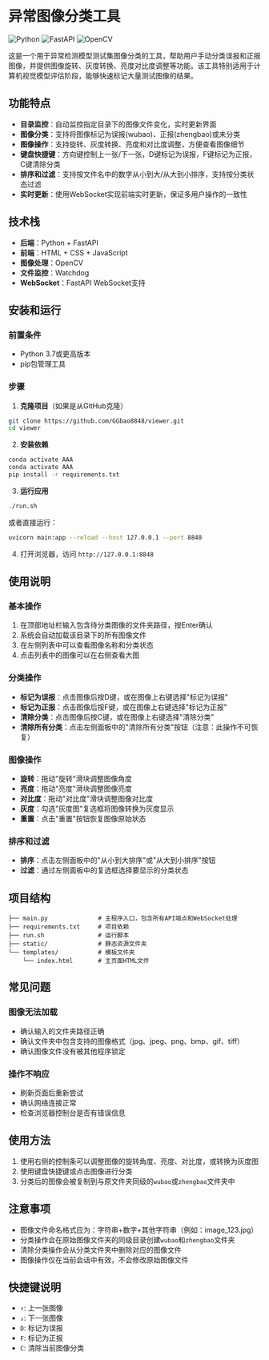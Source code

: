 # 异常图像分类工具

![Python](https://img.shields.io/badge/Python-3.7%2B-blue.svg)
![FastAPI](https://img.shields.io/badge/FastAPI-0.68.0%2B-green.svg)
![OpenCV](https://img.shields.io/badge/OpenCV-4.5%2B-orange.svg)

这是一个用于异常检测模型测试集图像分类的工具，帮助用户手动分类误报和正报图像，并提供图像旋转、灰度转换、亮度对比度调整等功能。该工具特别适用于计算机视觉模型评估阶段，能够快速标记大量测试图像的结果。

## 功能特点

- **目录监控**：自动监控指定目录下的图像文件变化，实时更新界面
- **图像分类**：支持将图像标记为误报(wubao)、正报(zhengbao)或未分类
- **图像操作**：支持旋转、灰度转换、亮度和对比度调整，方便查看图像细节
- **键盘快捷键**：方向键控制上一张/下一张，D键标记为误报，F键标记为正报，C键清除分类
- **排序和过滤**：支持按文件名中的数字从小到大/从大到小排序，支持按分类状态过滤
- **实时更新**：使用WebSocket实现前端实时更新，保证多用户操作的一致性

## 技术栈

- **后端**：Python + FastAPI
- **前端**：HTML + CSS + JavaScript
- **图像处理**：OpenCV
- **文件监控**：Watchdog
- **WebSocket**：FastAPI WebSocket支持

## 安装和运行

### 前置条件

- Python 3.7或更高版本
- pip包管理工具

### 步骤

1. **克隆项目**（如果是从GitHub克隆）

```bash
git clone https://github.com/GGbao8848/viewer.git
cd viewer
```

2. **安装依赖**

```bash
conda activate AAA
conda activate AAA
pip install -r requirements.txt
```

3. **运行应用**

```bash
./run.sh
```

或者直接运行：

```bash
uvicorn main:app --reload --host 127.0.0.1 --port 8848
```

4. 打开浏览器，访问 `http://127.0.0.1:8848`

## 使用说明

### 基本操作

1. 在顶部地址栏输入包含待分类图像的文件夹路径，按Enter确认
2. 系统会自动加载该目录下的所有图像文件
3. 在左侧列表中可以查看图像名称和分类状态
4. 点击列表中的图像可以在右侧查看大图

### 分类操作

- **标记为误报**：点击图像后按D键，或在图像上右键选择"标记为误报"
- **标记为正报**：点击图像后按F键，或在图像上右键选择"标记为正报"
- **清除分类**：点击图像后按C键，或在图像上右键选择"清除分类"
- **清除所有分类**：点击左侧面板中的"清除所有分类"按钮（注意：此操作不可恢复）

### 图像操作

- **旋转**：拖动"旋转"滑块调整图像角度
- **亮度**：拖动"亮度"滑块调整图像亮度
- **对比度**：拖动"对比度"滑块调整图像对比度
- **灰度**：勾选"灰度图"复选框将图像转换为灰度显示
- **重置**：点击"重置"按钮恢复图像原始状态

### 排序和过滤

- **排序**：点击左侧面板中的"从小到大排序"或"从大到小排序"按钮
- **过滤**：通过左侧面板中的复选框选择要显示的分类状态

## 项目结构

```
├── main.py              # 主程序入口，包含所有API端点和WebSocket处理
├── requirements.txt     # 项目依赖
├── run.sh               # 运行脚本
├── static/              # 静态资源文件夹
└── templates/           # 模板文件夹
    └── index.html       # 主页面HTML文件
```

## 常见问题

### 图像无法加载
- 确认输入的文件夹路径正确
- 确认文件夹中包含支持的图像格式（jpg、jpeg、png、bmp、gif、tiff）
- 确认图像文件没有被其他程序锁定

### 操作不响应
- 刷新页面后重新尝试
- 确认网络连接正常
- 检查浏览器控制台是否有错误信息

## 使用方法
1. 使用右侧的控制条可以调整图像的旋转角度、亮度、对比度，或转换为灰度图
2. 使用键盘快捷键或点击图像进行分类
3. 分类后的图像会被复制到与原文件夹同级的`wubao`或`zhengbao`文件夹中

## 注意事项

- 图像文件命名格式应为：字符串+数字+其他字符串（例如：image_123.jpg）
- 分类操作会在原始图像文件夹的同级目录创建`wubao`和`zhengbao`文件夹
- 清除分类操作会从分类文件夹中删除对应的图像文件
- 图像操作仅在当前会话中有效，不会修改原始图像文件

## 快捷键说明

- `↑`: 上一张图像
- `↓`: 下一张图像
- `D`: 标记为误报
- `F`: 标记为正报
- `C`: 清除当前图像分类